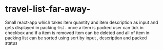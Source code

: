 # travel-list-far-away-
Small react-app which takes item quantity and item description as input and gets displayed in packing-list . once a item is packed user can tick in checkbox and if a item is removed item can be deleted and all of item in packing list can be sorted using sort by input , description and packed status  
